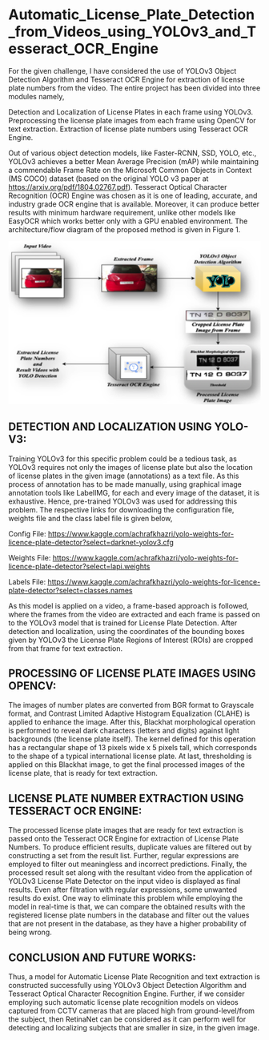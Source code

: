 # Automatic_License_Plate_Detection_from_Videos_using_YOLOv3_and_Tesseract_OCR_Engine

For the given challenge, I have considered the use of YOLOv3 Object Detection Algorithm and Tesseract OCR Engine for extraction of license plate numbers from the video. The entire project has been divided into three modules namely, 
 
Detection and Localization of License Plates in each frame using YOLOv3. 
Preprocessing the license plate images from each frame using OpenCV for text extraction. 
Extraction of license plate numbers using Tesseract OCR Engine. 
 
Out of various object detection models, like Faster-RCNN, SSD, YOLO, etc., YOLOv3 achieves a better Mean Average Precision (mAP) while maintaining a commendable Frame Rate on the Microsoft Common Objects in Context (MS COCO) dataset (based on the original YOLO v3 paper at https://arxiv.org/pdf/1804.02767.pdf). Tesseract Optical Character Recognition (OCR) Engine was chosen as it is one of leading, accurate, and industry grade OCR engine that is available. Moreover, it can produce better results with minimum hardware requirement, unlike other models like EasyOCR which works better only with a GPU enabled environment. The architecture/flow diagram of the proposed method is given in Figure 1.  

![alt text](https://github.com/Vigneshbaalaji/Automatic_License_Plate_Detection_from_Videos_using_YOLOv3_and_Tesseract_OCR_Engine/blob/09aa26dd58eaf56f21a3f2af02379be6c0a926f1/Architecture:Flow%20Diagram.png?raw=true)
 
## DETECTION AND LOCALIZATION USING YOLO-V3: 
 
Training YOLOv3 for this specific problem could be a tedious task, as YOLOv3 requires not only the images of license plate but also the location of license plates in the given image (annotations) as a text file. As this process of annotation has to be made manually, using graphical image annotation tools like LabelIMG, for each and every image of the dataset, it is exhaustive. Hence, pre-trained YOLOv3 was used for addressing this problem. The respective links for downloading the configuration file, weights file and the class label file is given below, 
 
Config File: https://www.kaggle.com/achrafkhazri/yolo-weights-for-licence-plate-detector?select=darknet-yolov3.cfg

Weights File: https://www.kaggle.com/achrafkhazri/yolo-weights-for-licence-plate-detector?select=lapi.weights 

Labels File: https://www.kaggle.com/achrafkhazri/yolo-weights-for-licence-plate-detector?select=classes.names 
 
As this model is applied on a video, a frame-based approach is followed, where the frames from the video are extracted and each frame is passed on to the YOLOv3 model that is trained for License Plate Detection. After detection and localization, using the coordinates of the bounding boxes given by YOLOv3 the License Plate Regions of Interest (ROIs) are cropped from that frame for text extraction. 
 
## PROCESSING OF LICENSE PLATE IMAGES USING OPENCV: 
 
The images of number plates are converted from BGR format to Grayscale format, and Contrast Limited Adaptive Histogram Equalization (CLAHE) is applied to enhance the image. After this, Blackhat morphological operation is performed to reveal dark characters (letters and digits) against light backgrounds (the license plate itself). The kernel defined for this operation has a rectangular shape of 13 pixels wide x 5 pixels tall, which corresponds to the shape of a typical international license plate. At last, thresholding is applied on this Blackhat image, to get the final processed images of the license plate, that is ready for text extraction. 
 
## LICENSE PLATE NUMBER EXTRACTION USING TESSERACT OCR ENGINE: 
 
The processed license plate images that are ready for text extraction is passed onto the Tesseract OCR Engine for extraction of License Plate Numbers. To produce efficient results, duplicate values are filtered out by constructing a set from the result list. Further, regular expressions are employed to filter out meaningless and incorrect predictions. Finally, the processed result set along with the resultant video from the application of YOLOv3 License Plate Detector on the input video is displayed as final results. Even after filtration with regular expressions, some unwanted results do exist. One way to eliminate this problem while employing the model in real-time is that, we can compare the obtained results with the registered license plate numbers in the database and filter out the values that are not present in the database, as they have a higher probability of being wrong. 
 
## CONCLUSION AND FUTURE WORKS: 
 
Thus, a model for Automatic License Plate Recognition and text extraction is constructed successfully using YOLOv3 Object Detection Algorithm and Tesseract Optical Character Recognition Engine. Further, if we consider employing such automatic license plate recognition models on videos captured from CCTV cameras that are placed high from ground-level/from the subject, then RetinaNet can be considered as it can perform well for detecting and localizing subjects that are smaller in size, in the given image. 

